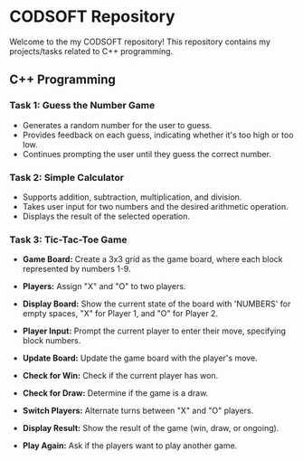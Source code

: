 # CODSOFT Repository

Welcome to the my CODSOFT repository! This repository contains my projects/tasks related to C++ programming.

## C++ Programming

### Task 1: Guess the Number Game

- Generates a random number for the user to guess.
- Provides feedback on each guess, indicating whether it's too high or too low.
- Continues prompting the user until they guess the correct number.

### Task 2: Simple Calculator

- Supports addition, subtraction, multiplication, and division.
- Takes user input for two numbers and the desired arithmetic operation.
- Displays the result of the selected operation.

### Task 3: Tic-Tac-Toe Game

- **Game Board:** Create a 3x3 grid as the game board, where each block represented by numbers 1-9.

- **Players:** Assign "X" and "O" to two players.

- **Display Board:** Show the current state of the board with 'NUMBERS' for empty spaces, "X" for Player 1, and "O" for Player 2.

- **Player Input:** Prompt the current player to enter their move, specifying block numbers.

- **Update Board:** Update the game board with the player's move.

- **Check for Win:** Check if the current player has won.

- **Check for Draw:** Determine if the game is a draw.

- **Switch Players:** Alternate turns between "X" and "O" players.

- **Display Result:** Show the result of the game (win, draw, or ongoing).

- **Play Again:** Ask if the players want to play another game.



